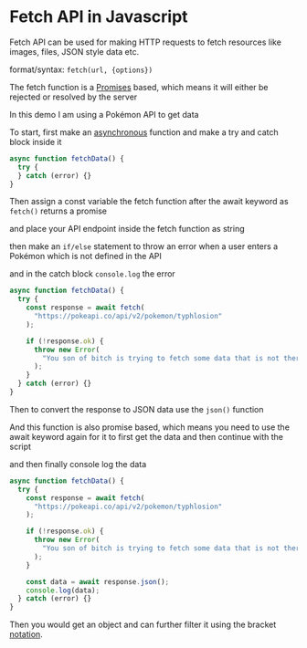 # Fetch API in Javascript

Fetch API can be used for making HTTP requests to fetch resources like images, files, JSON style data etc.

format/syntax: `fetch(url, {options})`

The fetch function is a [Promises](https://github.com/sarimhasan/Today-I-Learned/blob/main/Javascript/Promises-in-js.md) based, which means it will either be rejected or resolved by the server

In this demo I am using a Pokémon API to get data

To start, first make an [asynchronous](https://github.com/sarimhasan/Today-I-Learned/blob/main/Javascript/Async-and-await-in-js.md) function and make a try and catch block inside it

```js
async function fetchData() {
  try {
  } catch (error) {}
}
```

Then assign a const variable the fetch function after the await keyword as `fetch()` returns a promise

and place your API endpoint inside the fetch function as string

then make an `if/else` statement to throw an error when a user enters a Pokémon which is not defined in the API

and in the catch block `console.log` the error

```js
async function fetchData() {
  try {
    const response = await fetch(
      "https://pokeapi.co/api/v2/pokemon/typhlosion"
    );

    if (!response.ok) {
      throw new Error(
        "You son of bitch is trying to fetch some data that is not there"
      );
    }
  } catch (error) {}
}
```

Then to convert the response to JSON data use the `json()` function

And this function is also promise based, which means you need to use the await keyword again for it to first get the data and then continue with the script

and then finally console log the data

```js
async function fetchData() {
  try {
    const response = await fetch(
      "https://pokeapi.co/api/v2/pokemon/typhlosion"
    );

    if (!response.ok) {
      throw new Error(
        "You son of bitch is trying to fetch some data that is not there"
      );
    }

    const data = await response.json();
    console.log(data);
  } catch (error) {}
}
```

Then you would get an object and can further filter it using the bracket [notation](https://github.com/sarimhasan/Today-I-Learned/blob/main/Javascript/Fetching-and-Adding-Data-to-Objects-in-js-using-Dot-and-Bracket-Notations).
